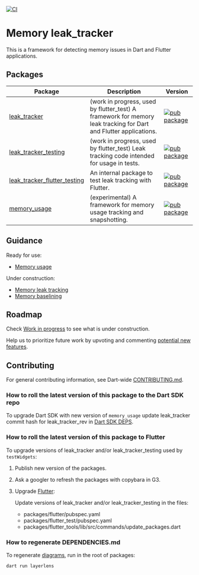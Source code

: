 
[![CI](https://github.com/dart-lang/leak_tracker/actions/workflows/ci.yaml/badge.svg)](https://github.com/dart-lang/leak_tracker/actions/workflows/ci.yaml)

# Memory leak_tracker

This is a framework for detecting memory issues in Dart and Flutter applications.

## Packages

| Package | Description | Version |
| --- | --- | --- |
| [leak_tracker](pkgs/leak_tracker/) | (work in progress, used by flutter_test) A framework for memory leak tracking for Dart and Flutter applications. | [![pub package](https://img.shields.io/pub/v/leak_tracker.svg)](https://pub.dev/packages/leak_tracker) |
| [leak_tracker_testing](pkgs/leak_tracker_testing/) | (work in progress, used by flutter_test) Leak tracking code intended for usage in tests. | [![pub package](https://img.shields.io/pub/v/leak_tracker_testing.svg)](https://pub.dev/packages/leak_tracker_testing) |
| [leak_tracker_flutter_testing](pkgs/leak_tracker_flutter_testing/) | An internal package to test leak tracking with Flutter. | [![pub package](https://img.shields.io/pub/v/leak_tracker_flutter_testing.svg)](https://pub.dev/packages/leak_tracker_flutter_testing) |
| [memory_usage](pkgs/memory_usage/) | (experimental) A framework for memory usage tracking and snapshotting. | [![pub package](https://img.shields.io/pub/v/memory_usage.svg)](https://pub.dev/packages/memory_usage) |

## Guidance

Ready for use:

- [Memory usage](doc/USAGE.md)

Under construction:

- [Memory leak tracking](doc/leak_tracking/OVERVIEW.md)
- [Memory baselining](doc/BASELINE.md)

## Roadmap

Check [Work in progress](https://github.com/dart-lang/leak_tracker/labels/P1) to see what is under construction.

Help us to prioritize future work by upvoting and commenting [potential new features](https://github.com/dart-lang/leak_tracker/labels/P2).

## Contributing

For general contributing information, see Dart-wide [CONTRIBUTING.md](https://github.com/dart-lang/.github/blob/main/CONTRIBUTING.md).

### How to roll the latest version of this package to the Dart SDK repo

To upgrade Dart SDK with new version of `memory_usage` update leak_tracker commit
hash for leak_tracker_rev in [Dart SDK DEPS](https://github.com/dart-lang/sdk/blob/main/DEPS).

### How to roll the latest version of this package to Flutter

To upgrade versions of leak_tracker and/or leak_tracker_testing used by `testWidgets`:

1. Publish new version of the packages.

2. Ask a googler to refresh the packages with copybara in G3.

3. Upgrade [Flutter](https://github.com/flutter/flutter):

    Update versions of leak_tracker and/or leak_tracker_testing in the files:

    - packages/flutter/pubspec.yaml
    - packages/flutter_test/pubspec.yaml
    - packages/flutter_tools/lib/src/commands/update_packages.dart

### How to regenerate DEPENDENCIES.md

To regenerate [diagrams](https://pub.dev/packages/layerlens), run in the root of packages:

```shell
dart run layerlens
```

